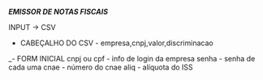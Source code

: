 **_EMISSOR DE NOTAS FISCAIS_**


INPUT -> CSV
 - CABEÇALHO DO CSV - empresa,cnpj,valor,discriminacao

_- FORM INICIAL
    cnpj ou cpf - info de login da empresa
    senha - senha de cada uma
    cnae - número do cnae
    aliq - alíquota do ISS
    


